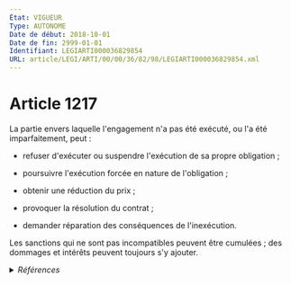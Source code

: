 ```yaml
---
État: VIGUEUR
Type: AUTONOME
Date de début: 2018-10-01
Date de fin: 2999-01-01
Identifiant: LEGIARTI000036829854
URL: article/LEGI/ARTI/00/00/36/82/98/LEGIARTI000036829854.xml
---
```


<h1>Article 1217</h1>

La partie envers laquelle l'engagement n'a pas été exécuté, ou l'a été
imparfaitement, peut :<br />

- refuser d'exécuter ou suspendre l'exécution de sa propre obligation ;<br />

- poursuivre l'exécution forcée en nature de l'obligation ;<br />

- obtenir une réduction du prix ;<br />

- provoquer la résolution du contrat ;<br />

- demander réparation des conséquences de l'inexécution.<br />

Les sanctions qui ne sont pas incompatibles peuvent être cumulées ; des dommages
et intérêts peuvent toujours s'y ajouter.


<details>
  <summary><em>Références</em></summary>

  <h2>Articles faisant référence à l'article</h2>
  
  <ul>
    <li>
      <a href="https://legal.tricoteuses.fr//redirection/LEGIARTI000036828114?vers=git&vers=legifrance">LOI n° 2018-287 du 20 avril 2018 ratifiant l'ordonnance n° 2016-131 du 10 février 2016 portant réforme du droit des contrats, du régime général et de la preuve des obligations - article 10 ENTIEREMENT_MODIF</a> MODIFIE source
    </li>
  </ul>
  
  <h2>Références faites par l'article</h2>
  
  <ul>
    <li>
      CODIFICATION source Loi 1804-02-07
    </li>
    <li>
      2018-04-20 MODIFIE cible <a href="https://legal.tricoteuses.fr//redirection/LEGIARTI000036828114?vers=git&vers=legifrance">LOI n° 2018-287 du 20 avril 2018 ratifiant l'ordonnance n° 2016-131 du 10 février 2016 portant réforme du droit des contrats, du régime général et de la preuve des obligations - article 10 ENTIEREMENT_MODIF</a>
    </li>
  </ul>
</details>
